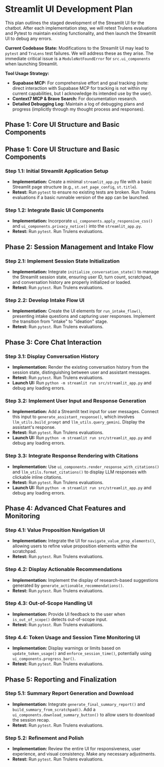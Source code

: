 # Streamlit UI Development Plan

This plan outlines the staged development of the Streamlit UI for the chatbot. After each implementation step, we will retest Trulens evaluations and Pytest to maintain existing functionality, and then launch the Streamlit UI to debug any errors.

**Current Codebase State:**
Modifications to the Streamlit UI may lead to `pytest` and `TruLens` test failures. We will address these as they arise. The immediate critical issue is a `ModuleNotFoundError` for `src.ui_components` when launching Streamlit.

**Tool Usage Strategy:**
*   **Supabase MCP:** For comprehensive effort and goal tracking (note: direct interaction with Supabase MCP for tracking is not within my current capabilities, but I acknowledge its intended use by the user).
*   **Context7 MCP & Brave Search:** For documentation research.
*   **Detailed Debugging Log:** Maintain a log of debugging plans and progress (implicitly through my thought process and responses).

## Phase 1: Core UI Structure and Basic Components

## Phase 1: Core UI Structure and Basic Components

### Step 1.1: Initial Streamlit Application Setup
*   **Implementation:** Create a minimal `streamlit_app.py` file with a basic Streamlit page structure (e.g., `st.set_page_config`, `st.title`).
*   **Retest:** Run `pytest` to ensure no existing tests are broken. Run Trulens evaluations if a basic runnable version of the app can be launched.

### Step 1.2: Integrate Basic UI Components
*   **Implementation:** Incorporate `ui_components.apply_responsive_css()` and `ui_components.privacy_notice()` into the `streamlit_app.py`.
*   **Retest:** Run `pytest`. Run Trulens evaluations.

## Phase 2: Session Management and Intake Flow

### Step 2.1: Implement Session State Initialization
*   **Implementation:** Integrate `initialize_conversation_state()` to manage the Streamlit session state, ensuring user ID, turn count, scratchpad, and conversation history are properly initialized or loaded.
*   **Retest:** Run `pytest`. Run Trulens evaluations.

### Step 2.2: Develop Intake Flow UI
*   **Implementation:** Create the UI elements for `run_intake_flow()`, presenting intake questions and capturing user responses. Implement the transition from "intake" to "ideation" stage.
*   **Retest:** Run `pytest`. Run Trulens evaluations.

## Phase 3: Core Chat Interaction

### Step 3.1: Display Conversation History
*   **Implementation:** Render the existing conversation history from the session state, distinguishing between user and assistant messages.
*   **Retest:** Run `pytest`. Run Trulens evaluations.
*   **Launch UI:** Run `python -m streamlit run src/streamlit_app.py` and debug any loading errors.

### Step 3.2: Implement User Input and Response Generation
*   **Implementation:** Add a Streamlit text input for user messages. Connect this input to `generate_assistant_response()`, which involves `llm_utils.build_prompt` and `llm_utils.query_gemini`. Display the assistant's response.
*   **Retest:** Run `pytest`. Run Trulens evaluations.
*   **Launch UI:** Run `python -m streamlit run src/streamlit_app.py` and debug any loading errors.

### Step 3.3: Integrate Response Rendering with Citations
*   **Implementation:** Use `ui_components.render_response_with_citations()` and `llm_utils.format_citations()` to display LLM responses with clickable inline citations.
*   **Retest:** Run `pytest`. Run Trulens evaluations.
*   **Launch UI:** Run `python -m streamlit run src/streamlit_app.py` and debug any loading errors.

## Phase 4: Advanced Chat Features and Monitoring

### Step 4.1: Value Proposition Navigation UI
*   **Implementation:** Integrate the UI for `navigate_value_prop_elements()`, allowing users to refine value proposition elements within the scratchpad.
*   **Retest:** Run `pytest`. Run Trulens evaluations.

### Step 4.2: Display Actionable Recommendations
*   **Implementation:** Implement the display of research-based suggestions generated by `generate_actionable_recommendations()`.
*   **Retest:** Run `pytest`. Run Trulens evaluations.

### Step 4.3: Out-of-Scope Handling UI
*   **Implementation:** Provide UI feedback to the user when `is_out_of_scope()` detects out-of-scope input.
*   **Retest:** Run `pytest`. Run Trulens evaluations.

### Step 4.4: Token Usage and Session Time Monitoring UI
*   **Implementation:** Display warnings or limits based on `update_token_usage()` and `enforce_session_time()`, potentially using `ui_components.progress_bar()`.
*   **Retest:** Run `pytest`. Run Trulens evaluations.

## Phase 5: Reporting and Finalization

### Step 5.1: Summary Report Generation and Download
*   **Implementation:** Integrate `generate_final_summary_report()` and `build_summary_from_scratchpad()`. Add a `ui_components.download_summary_button()` to allow users to download the session recap.
*   **Retest:** Run `pytest`. Run Trulens evaluations.

### Step 5.2: Refinement and Polish
*   **Implementation:** Review the entire UI for responsiveness, user experience, and visual consistency. Make any necessary adjustments.
*   **Retest:** Run `pytest`. Run Trulens evaluations.